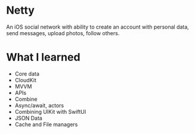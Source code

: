 # Netty
An iOS social network with ability to create an account with personal data, send messages, upload photos, follow others.


# What I learned
* Core data
* CloudKit
* MVVM
* APIs
* Combine
* Async/await, actors
* Combining UIKit with SwiftUI
* JSON Data
* Cache and File managers
